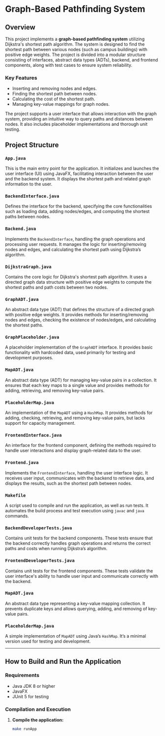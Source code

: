 # Graph-Based Pathfinding System

## Overview

This project implements a **graph-based pathfinding system** utilizing Dijkstra's shortest path algorithm. The system is designed to find the shortest path between various nodes (such as campus buildings) with positive edge weights. The project is divided into a modular structure consisting of interfaces, abstract data types (ADTs), backend, and frontend components, along with test cases to ensure system reliability.

### Key Features
- Inserting and removing nodes and edges.
- Finding the shortest path between nodes.
- Calculating the cost of the shortest path.
- Managing key-value mappings for graph nodes.

The project supports a user interface that allows interaction with the graph system, providing an intuitive way to query paths and distances between nodes. It also includes placeholder implementations and thorough unit testing.

## Project Structure

### `App.java`
This is the main entry point for the application. It initializes and launches the user interface (UI) using JavaFX, facilitating interaction between the user and the backend system. It displays the shortest path and related graph information to the user.

### `BackendInterface.java`
Defines the interface for the backend, specifying the core functionalities such as loading data, adding nodes/edges, and computing the shortest paths between nodes.

### `Backend.java`
Implements the `BackendInterface`, handling the graph operations and processing user requests. It manages the logic for inserting/removing nodes and edges, and calculating the shortest path using Dijkstra’s algorithm.

### `DijkstraGraph.java`
Contains the core logic for Dijkstra's shortest path algorithm. It uses a directed graph data structure with positive edge weights to compute the shortest paths and path costs between two nodes.

### `GraphADT.java`
An abstract data type (ADT) that defines the structure of a directed graph with positive edge weights. It provides methods for inserting/removing nodes and edges, checking the existence of nodes/edges, and calculating the shortest paths.

### `GraphPlaceholder.java`
A placeholder implementation of the `GraphADT` interface. It provides basic functionality with hardcoded data, used primarily for testing and development purposes.

### `MapADT.java`
An abstract data type (ADT) for managing key-value pairs in a collection. It ensures that each key maps to a single value and provides methods for adding, retrieving, and removing key-value pairs.

### `PlaceholderMap.java`
An implementation of the `MapADT` using a `HashMap`. It provides methods for adding, checking, retrieving, and removing key-value pairs, but lacks support for capacity management.

### `FrontendInterface.java`
An interface for the frontend component, defining the methods required to handle user interactions and display graph-related data to the user.

### `Frontend.java`
Implements the `FrontendInterface`, handling the user interface logic. It receives user input, communicates with the backend to retrieve data, and displays the results, such as the shortest path between nodes.

### `Makefile`
A script used to compile and run the application, as well as run tests. It automates the build process and test execution using `javac` and `java` commands.

### `BackendDeveloperTests.java`
Contains unit tests for the backend components. These tests ensure that the backend correctly handles graph operations and returns the correct paths and costs when running Dijkstra’s algorithm.

### `FrontendDeveloperTests.java`
Contains unit tests for the frontend components. These tests validate the user interface's ability to handle user input and communicate correctly with the backend.

### `MapADT.java`
An abstract data type representing a key-value mapping collection. It prevents duplicate keys and allows querying, adding, and removing of key-value pairs.

### `PlaceholderMap.java`
A simple implementation of `MapADT` using Java’s `HashMap`. It’s a minimal version used for testing and development.

---

## How to Build and Run the Application

### Requirements
- Java JDK 8 or higher
- JavaFX
- JUnit 5 for testing

### Compilation and Execution

1. **Compile the application:**
   ```bash
   make runApp
